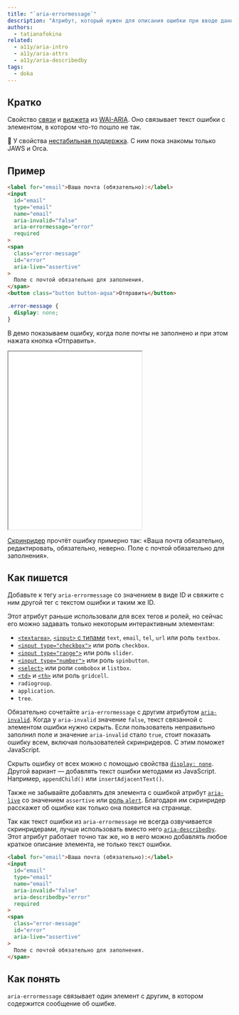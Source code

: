 ```yaml
---
title: "`aria-errormessage`"
description: "Атрибут, который нужен для описания ошибки при вводе данных."
authors:
  - tatianafokina
related:
  - a11y/aria-intro
  - a11y/aria-attrs
  - a11y/aria-describedby
tags:
  - doka
---
```


## Кратко

Свойство [связи](/a11y/aria-attrs/#atributy-svyazi) и [виджета](/a11y/aria-attrs/#atributy-vidzhetov) из [WAI-ARIA](/a11y/aria-intro/#specifikaciya). Оно связывает текст ошибки с элементом, в котором что-то пошло не так.

<aside>

🚧 У свойства [нестабильная поддержка](https://a11ysupport.io/tech/aria/aria-errormessage_attribute). С ним пока знакомы только JAWS и Orca.

</aside>

## Пример

```html
<label for="email">Ваша почта (обязательно):</label>
<input
  id="email"
  type="email"
  name="email"
  aria-invalid="false"
  aria-errormessage="error"
  required
>
<span
  class="error-message"
  id="error"
  aria-live="assertive"
>
  Поле с почтой обязательно для заполнения.
</span>
<button class="button button-aqua">Отправить</button>
```

```css
.error-message {
  display: none;
}
```

В демо показываем ошибку, когда поле почты не заполнено и при этом нажата кнопка «Отправить».

<iframe title="aria-errormessage для пустого поля field" src="demos/field-with-aria-errormessage/" height="400"></iframe>

[Скринридер](/a11y/screenreaders/) прочтёт ошибку примерно так: «Ваша почта обязательно, редактировать, обязательно, неверно. Поле с почтой обязательно для заполнения».

## Как пишется

Добавьте к тегу `aria-errormessage` со значением в виде ID и свяжите с ним другой тег с текстом ошибки и таким же ID.

Этот атрибут раньше использовали для всех тегов и ролей, но сейчас его можно задавать только некоторым интерактивным элементам:

- [`<textarea>`](/html/textarea/), [`<input>` с типами](/html/input/#type) `text`, `email`, `tel`, `url` или роль `textbox`.
- [`<input type="checkbox">`](/html/input/#type) или роль `checkbox`.
- [`<input type="range">`](/html/input/#type) или роль `slider`.
- [`<input type="number">`](/html/input/#type) или роль `spinbutton`.
- [`<select>`](/html/select/) или роли `combobox` и `listbox`.
- [`<td>`](/html/tables/#td) и [`<th>`](/html/tables/#th) или роль `gridcell`.
- `radiogroup`.
- `application`.
- `tree`.

Обязательно сочетайте `aria-errormessage` с другим атрибутом [`aria-invalid`](/a11y/aria-invalid/). Когда у `aria-invalid` значение `false`, текст связанной с элементом ошибки нужно скрыть. Если пользователь неправильно заполнил поле и значение `aria-invalid` стало `true`, стоит показать ошибку всем, включая пользователей скринридеров. С этим поможет JavaScript.

Скрыть ошибку от всех можно с помощью свойства [`display: none`](/css/display/). Другой вариант — добавлять текст ошибки методами из JavaScript. Например, `appendChild()` или `insertAdjacentText()`.

Также не забывайте добавлять для элемента с ошибкой атрибут [`aria-live`](/a11y/aria-live/) со значением `assertive` или [роль `alert`](/a11y/role-alert/). Благодаря им скринридер расскажет об ошибке как только она появится на странице.

Так как текст ошибки из `aria-errormessage` не всегда озвучивается скринридерами, лучше использовать вместо него [`aria-describedby`](/a11y/aria-describedby/). Этот атрибут работает точно так же, но в него можно добавлять любое краткое описание элемента, не только текст ошибки.

```html
<label for="email">Ваша почта (обязательно):</label>
<input
  id="email"
  type="email"
  name="email"
  aria-invalid="false"
  aria-describedby="error"
  required
>
<span
  class="error-message"
  id="error"
  aria-live="assertive"
>
  Поле с почтой обязательно для заполнения.
</span>
```

## Как понять

`aria-errormessage` связывает один элемент с другим, в котором содержится сообщение об ошибке.
